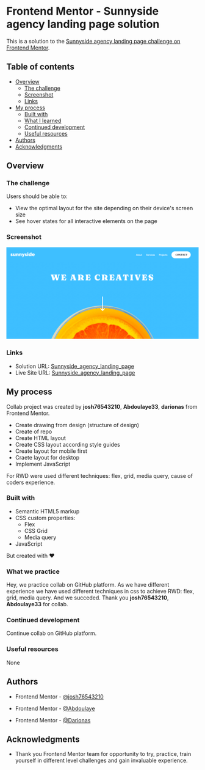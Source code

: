 # Frontend Mentor - Sunnyside agency landing page solution

This is a solution to the [Sunnyside agency landing page challenge on Frontend Mentor](https://www.frontendmentor.io/challenges/sunnyside-agency-landing-page-7yVs3B6ef). 

## Table of contents

- [Overview](#overview)
  - [The challenge](#the-challenge)
  - [Screenshot](#screenshot)
  - [Links](#links)
- [My process](#my-process)
  - [Built with](#built-with)
  - [What I learned](#what-i-learned)
  - [Continued development](#continued-development)
  - [Useful resources](#useful-resources)
- [Authors](#authors)
- [Acknowledgments](#acknowledgments)


## Overview

### The challenge

Users should be able to:

- View the optimal layout for the site depending on their device's screen size
- See hover states for all interactive elements on the page

### Screenshot

![Sunnyside_agency_landing_page](./images/sunnyside_agency_landing_page.png)



### Links

- Solution URL: [Sunnyside_agency_landing_page](https://github.com/Darionas/sunnyside_agency_landing_page)
- Live Site URL: [Sunnyside_agency_landing_page](https://darionas.github.io/sunnyside_agency_landing_page/)

## My process

Collab project was created by **josh76543210**, **Abdoulaye33**, **darionas** from Frontend Mentor.

* Create drawing from design (structure of design)
 * Create of repo
 * Create HTML layout
 * Create CSS layout according style guides
 * Create layout for mobile first
 * Craete layout for desktop
 * Implement JavaScript

 For RWD were used different techniques: flex, grid, media query, cause of coders experience.

### Built with

- Semantic HTML5 markup
- CSS custom properties:
   - Flex
   - CSS Grid
   - Media query
- JavaScript

But created with :heart:

### What we practice

Hey, we practice collab on GitHub platform. As we have different experience we have used different techniques in css to achieve RWD: flex, grid, media query. And we succeded. Thank you **josh76543210**, **Abdoulaye33** for collab.

### Continued development

Continue collab on GitHub platform.

### Useful resources

None

## Authors

- Frontend Mentor - [@josh76543210](https://www.frontendmentor.io/profile/josh76543210)

- Frontend Mentor - [@Abdoulaye](https://www.frontendmentor.io/profile/Abdoulaye)

- Frontend Mentor - [@Darionas](https://www.frontendmentor.io/profile/Darionas)

## Acknowledgments

- Thank you Frontend Mentor team for opportunity to try, practice, train yourself in different level challenges and gain invaluable experience.
